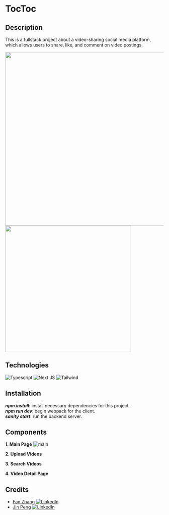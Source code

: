 # TocToc

## **Description**
This is a fullstack project about a video-sharing social media platform, which allows users to share, like, and comment on video postings. 


<img src="https://user-images.githubusercontent.com/26387488/189461801-150e6bdc-7314-4e88-b4d2-f614338dc2dc.jpeg" width="550"><img src="https://user-images.githubusercontent.com/26387488/189461681-2be06429-bf41-41c3-a294-d6e3369b9ec2.png" width="400">

## Technologies
![Typescript](https://img.shields.io/badge/TypeScript-007ACC?style=for-the-badge&logo=typescript&logoColor=white) ![Next JS](https://img.shields.io/badge/Next-black?style=for-the-badge&logo=next.js&logoColor=white) ![Tailwind](https://img.shields.io/badge/Tailwind_CSS-38B2AC?style=for-the-badge&logo=tailwind-css&logoColor=white)


## **Installation**
**_npm install_**: install necessary dependencies for this project.<br>
**_npm run dev_**: begin webpack for the client.<br>
**_sanity start_**: run the backend server.<br>

## **Components**

**1. Main Page**
![main](https://user-images.githubusercontent.com/26387488/189463065-08e7094e-f067-4570-89ed-33609b476b1d.gif)

**2. Upload Videos**

**3. Search Videos**

**4. Video Detail Page**

## **Credits**
- [Fan Zhang](https://github.com/AliciaFZhang) [![LinkedIn](https://img.shields.io/badge/LinkedIn-0077B5?style=for-the-badge&logo=linkedin&logoColor=white)](https://www.linkedin.com/in/aliciafanzhang/) 
- [Jin Peng](https://github.com/jinp1031)  [![LinkedIn](https://img.shields.io/badge/LinkedIn-0077B5?style=for-the-badge&logo=linkedin&logoColor=white)](https://www.linkedin.com/in/jinpeng307/) 
